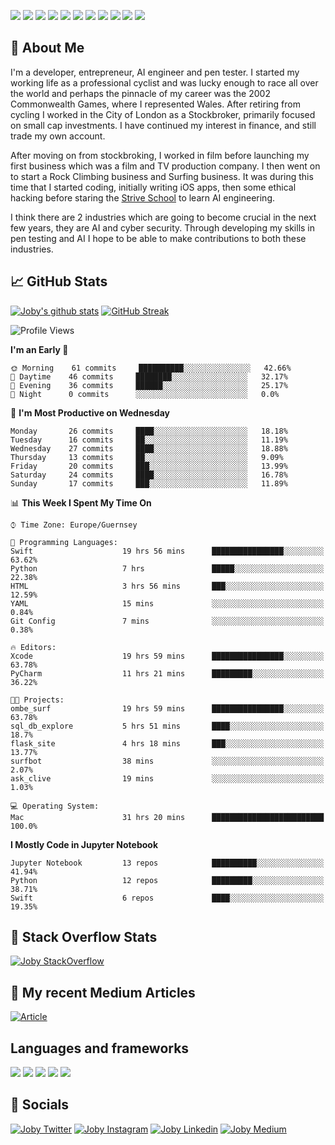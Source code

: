 ![](https://img.shields.io/badge/iOS-000000?style=for-the-badge&logo=ios&logoColor=white)
![](https://img.shields.io/badge/Python-3776AB?style=for-the-badge&logo=python&logoColor=white)
![](https://img.shields.io/badge/Swift-FA7343?style=for-the-badge&logo=swift&logoColor=white)
![](https://img.shields.io/badge/Bootstrap-563D7C?style=for-the-badge&logo=bootstrap&logoColor=white)
![](https://img.shields.io/badge/MongoDB-4EA94B?style=for-the-badge&logo=mongodb&logoColor=white)
![](https://img.shields.io/badge/Heroku-430098?style=for-the-badge&logo=heroku&logoColor=white)
[![](https://img.shields.io/badge/Stack_Overflow-FE7A16?style=for-the-badge&logo=stack-overflow&logoColor=white)](https://stackoverflow.com/users/7301801/joby)
[![](https://img.shields.io/badge/LinkedIn-0077B5?style=for-the-badge&logo=linkedin&logoColor=white)](https://www.linkedin.com/in/jobyi/)
[![](https://img.shields.io/badge/Twitter-1DA1F2?style=for-the-badge&logo=twitter&logoColor=white)](https://twitter.com/Jobyid)
[![](https://img.shields.io/badge/Instagram-E4405F?style=for-the-badge&logo=instagram&logoColor=white)](https://www.instagram.com/jobyid/)
[![](https://img.shields.io/badge/Medium-12100E?style=for-the-badge&logo=medium&logoColor=white)](https://jobyid.medium.com)

## &#x1f; About Me

I'm a developer, entrepreneur, AI engineer and pen tester.
I started my working life as a professional cyclist and was lucky enough to race all over the world and perhaps the pinnacle of my career was the 2002 Commonwealth Games, where I represented Wales.
After retiring from cycling I worked in the City of London as a Stockbroker, primarily focused on small cap investments. I have continued my interest in finance, and still trade my own account.

After moving on from stockbroking, I worked in film before launching my first business which was a film and TV production company. I then went on to start a Rock Climbing business and Surfing business. It was during this time that I started coding, initially writing iOS apps, then some ethical hacking before staring the [Strive School](https://strive.school) to learn AI engineering. 

I think there are 2 industries which are going to become crucial in the next few years, they are AI and cyber security. Through developing my skills in pen testing and AI I hope to be able to make contributions to both these industries. 

## &#x1f4c8; GitHub Stats

[![Joby's github stats](https://github-readme-stats.vercel.app/api?username=jobyid&count_private=true&show_icons=true&theme=radical)](https://github.com/anuraghazra/github-readme-stats) [![GitHub Streak](https://github-readme-streak-stats.herokuapp.com/?user=jobyid&theme=dark)](https://github.com/DenverCoder1/github-readme-streak-stats)

<!--START_SECTION:waka-->
![Profile Views](http://img.shields.io/badge/Profile%20Views-28-blue)

**I'm an Early 🐤** 

```text
🌞 Morning    61 commits     ██████████░░░░░░░░░░░░░░░   42.66% 
🌆 Daytime    46 commits     ████████░░░░░░░░░░░░░░░░░   32.17% 
🌃 Evening    36 commits     ██████░░░░░░░░░░░░░░░░░░░   25.17% 
🌙 Night      0 commits      ░░░░░░░░░░░░░░░░░░░░░░░░░   0.0%

```
📅 **I'm Most Productive on Wednesday** 

```text
Monday       26 commits     ████░░░░░░░░░░░░░░░░░░░░░   18.18% 
Tuesday      16 commits     ██░░░░░░░░░░░░░░░░░░░░░░░   11.19% 
Wednesday    27 commits     ████░░░░░░░░░░░░░░░░░░░░░   18.88% 
Thursday     13 commits     ██░░░░░░░░░░░░░░░░░░░░░░░   9.09% 
Friday       20 commits     ███░░░░░░░░░░░░░░░░░░░░░░   13.99% 
Saturday     24 commits     ████░░░░░░░░░░░░░░░░░░░░░   16.78% 
Sunday       17 commits     ███░░░░░░░░░░░░░░░░░░░░░░   11.89%

```


📊 **This Week I Spent My Time On** 

```text
⌚︎ Time Zone: Europe/Guernsey

💬 Programming Languages: 
Swift                    19 hrs 56 mins      ████████████████░░░░░░░░░   63.62% 
Python                   7 hrs               █████░░░░░░░░░░░░░░░░░░░░   22.38% 
HTML                     3 hrs 56 mins       ███░░░░░░░░░░░░░░░░░░░░░░   12.59% 
YAML                     15 mins             ░░░░░░░░░░░░░░░░░░░░░░░░░   0.84% 
Git Config               7 mins              ░░░░░░░░░░░░░░░░░░░░░░░░░   0.38%

🔥 Editors: 
Xcode                    19 hrs 59 mins      ████████████████░░░░░░░░░   63.78% 
PyCharm                  11 hrs 21 mins      █████████░░░░░░░░░░░░░░░░   36.22%

🐱‍💻 Projects: 
ombe_surf                19 hrs 59 mins      ████████████████░░░░░░░░░   63.78% 
sql_db_explore           5 hrs 51 mins       ████░░░░░░░░░░░░░░░░░░░░░   18.7% 
flask_site               4 hrs 18 mins       ███░░░░░░░░░░░░░░░░░░░░░░   13.77% 
surfbot                  38 mins             ░░░░░░░░░░░░░░░░░░░░░░░░░   2.07% 
ask_clive                19 mins             ░░░░░░░░░░░░░░░░░░░░░░░░░   1.03%

💻 Operating System: 
Mac                      31 hrs 20 mins      █████████████████████████   100.0%

```

**I Mostly Code in Jupyter Notebook** 

```text
Jupyter Notebook         13 repos            ██████████░░░░░░░░░░░░░░░   41.94% 
Python                   12 repos            █████████░░░░░░░░░░░░░░░░   38.71% 
Swift                    6 repos             ████░░░░░░░░░░░░░░░░░░░░░   19.35%

```



<!--END_SECTION:waka-->


## &#x1f; Stack Overflow Stats 

[![Joby StackOverflow](https://github-readme-stackoverflow.vercel.app/?userID=7301801&layout=compact)](https://stackoverflow.com/users/7301801/joby)


## &#x1f; My recent Medium Articles
[![Article](https://github-readme-medium-recent-article.vercel.app/medium/@jobyid/0)](https://jobyid.medium.com)
 

## Languages and frameworks
![](https://img.shields.io/badge/iOS-000000?style=for-the-badge&logo=ios&logoColor=white)
![](https://img.shields.io/badge/Python-3776AB?style=for-the-badge&logo=python&logoColor=white)
![](https://img.shields.io/badge/Swift-FA7343?style=for-the-badge&logo=swift&logoColor=white)
![](https://img.shields.io/badge/Bootstrap-563D7C?style=for-the-badge&logo=bootstrap&logoColor=white)
![](https://img.shields.io/badge/MongoDB-4EA94B?style=for-the-badge&logo=mongodb&logoColor=white)


## &#x1f; Socials 
[![Joby Twitter](https://img.shields.io/badge/Twitter-1DA1F2?style=for-the-badge&logo=twitter&logoColor=white)](https://twitter.com/jobyid)
[![Joby Instagram](https://img.shields.io/badge/Instagram-E4405F?style=for-the-badge&logo=instagram&logoColor=white)](https://instagram.com/jobyid)
[![Joby Linkedin](https://img.shields.io/badge/LinkedIn-0077B5?style=for-the-badge&logo=linkedin&logoColor=white)](https://www.linkedin.com/in/jobyi)
[![Joby Medium](https://img.shields.io/badge/Medium-12100E?style=for-the-badge&logo=medium&logoColor=white)](https://jobyid.medium.com)


